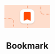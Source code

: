 <div align="center">
  <img src="https://raw.githubusercontent.com/bookmarkreader/bookmark-web/main/logo.jpg" width="150" />
  <h1>Bookmark</h1>
</div>